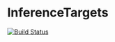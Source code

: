 # InferenceTargets

[![Build Status](https://github.com/alexandrebouchard/InferenceTargets.jl/actions/workflows/CI.yml/badge.svg?branch=main)](https://github.com/alexandrebouchard/InferenceTargets.jl/actions/workflows/CI.yml?query=branch%3Amain)

